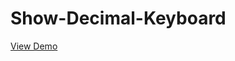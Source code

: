 # Show-Decimal-Keyboard

<a href="https://lisa-zh.github.io/Show-Decimal-Keyboard/" target="_blank">View Demo</a>
